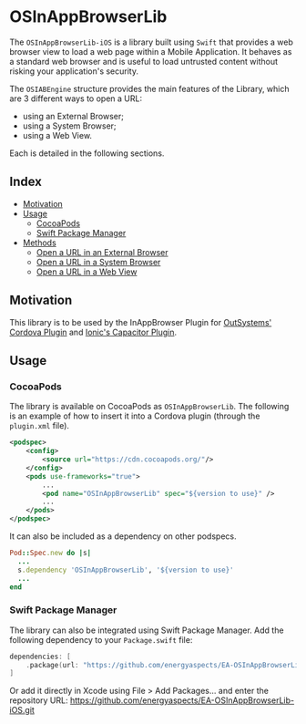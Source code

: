 # OSInAppBrowserLib

The `OSInAppBrowserLib-iOS` is a library built using `Swift` that provides a web browser view to load a web page within a Mobile Application. It behaves as a standard web browser and is useful to load untrusted content without risking your application's security.

The `OSIABEngine` structure provides the main features of the Library, which are 3 different ways to open a URL:
- using an External Browser;
- using a System Browser;
- using a Web View.

Each is detailed in the following sections.

## Index

- [Motivation](#motivation)
- [Usage](#usage)
  - [CocoaPods](#cocoapods)
  - [Swift Package Manager](#swift-package-manager)
- [Methods](#methods)
    - [Open a URL in an External Browser](#open-a-url-in-an-external-browser)
    - [Open a URL in a System Browser](#open-a-url-in-a-system-browser)
    - [Open a URL in a Web View](#open-a-url-in-a-web-view)

## Motivation

This library is to be used by the InAppBrowser Plugin for [OutSystems' Cordova Plugin](https://github.com/OutSystems/cordova-outsystems-inappbrowser) and [Ionic's Capacitor Plugin](https://github.com/ionic-team/capacitor-os-inappbrowser). 

## Usage

### CocoaPods

The library is available on CocoaPods as `OSInAppBrowserLib`. The following is an example of how to insert it into a Cordova plugin (through the `plugin.xml` file).

```xml
<podspec>
    <config>
        <source url="https://cdn.cocoapods.org/"/>
    </config>
    <pods use-frameworks="true">
        ...
        <pod name="OSInAppBrowserLib" spec="${version to use}" />
        ...
    </pods>
</podspec>
```

It can also be included as a dependency on other podspecs.

```ruby
Pod::Spec.new do |s|
  ...
  s.dependency 'OSInAppBrowserLib', '${version to use}'
  ...
end
```

### Swift Package Manager

The library can also be integrated using Swift Package Manager. Add the following dependency to your `Package.swift` file:

```swift
dependencies: [
    .package(url: "https://github.com/energyaspects/EA-OSInAppBrowserLib-iOS.git", from: "2.1.0")
]
```

Or add it directly in Xcode using File > Add Packages... and enter the repository URL:
https://github.com/energyaspects/EA-OSInAppBrowserLib-iOS.git